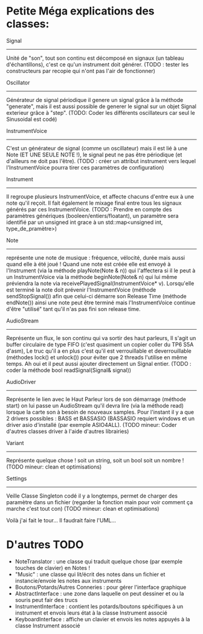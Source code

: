 
Petite Méga explications des classes:
=====================================

Signal 
______

Unité de "son", tout son continu est décomposé en signaux (un tableau d'échantillons), c'est ce qu'un instrument doit générer. (TODO : tester les constructeurs par recopie qui n'ont pas l'air de fonctionner)

Oscillator 
__________
Générateur de signal périodique il genere un signal grâce à la méthode "generate", mais il est aussi possible de generer le signal sur un objet Signal exterieur grâce à "step". (TODO: Coder les différents oscillateurs car seul le Sinusoidal est codé)

InstrumentVoice 
_______________
C'est un générateur de signal (comme un oscillateur) mais il est lié à une Note (ET UNE SEULE NOTE !), le signal peut ne pas être périodique (et d'ailleurs ne doit pas l'être). (TODO : créer un attribut instrument vers lequel l'InstrumentVoice pourra tirer ces paramètres de configuration)

Instrument 
__________
Il regroupe plusieurs InstrumentVoice, et affecte chacuns d'entre eux à une note qu'il reçoit. Il fait également  le mixage final entre tous les signaux générés par ces InstrumentVoice. (TODO : Prendre en compte des paramètres génériques (booleen/entiers/floatant), un paramètre sera identifié par un unsigned int grace à un std::map<unsigned int, type_de_pramètre>)  

Note 
____
représente une note de musique : fréquence, vélocité, durée mais aussi quand elle à été joué ! Quand une note est créée elle est envoyé à l'Instrument (via la méthode playNote(Note & n)) qui l'affectera si il le peut à un InstrumentVoice via la méthode beginNote(Note& n) qui lui même préviendra la note via receivePlayedSignal(InstrumentVoice* v). Lorsqu'elle est terminé la note doit prévenir l'InstrumentVoice (méthode sendStopSignal()) afin que celui-ci démarre son Release Time (méthode endNote()) ainsi une note peut être terminé mais l'InstrumentVoice continue d'être "utilisé" tant qu'il n'as pas fini son release time.

AudioStream 
___________
Représente un flux, le son continu qui va sortir des haut parleurs, Il s'agit un buffer circulaire de type FIFO (c'est quasiment un copier coller du TP6 S5A d'asm), Le truc qu'il a en plus c'est qu'il est verrouillable et deverrouillable (méthodes lock() et unlock()) pour éviter que 2 threads l'utilise en même temps. Ah oui et il peut aussi ajouter directement un Signal entier. (TODO : coder la méthode bool readSignal(Signal& signal))

AudioDriver 
___________
Représente le lien avec le Haut Parleur lors de son démarrage (méthode start) on lui passe un AudioStream qu'il devra lire (via la méthode read) lorsque la carte son à besoin de nouveaux samples. Pour l'instant il y a que 2 drivers possibles : BASS et BASSASIO (BASSASIO requiert windows et un driver asio d'installé (par exemple ASIO4ALL). (TODO mineur: Coder d'autres classes driver à l'aide d'autres librairies)

Variant 
_______
Représente quelque chose ! soit un string, soit un bool soit un nombre ! (TODO mineur: clean et optimisations)

Settings 
________
Veille Classe Singleton codé il y a longtemps, permet de charger des paramètre dans un fichier (regarder la fonction main pour voir comment ça marche c'est tout con) (TODO mineur: clean et optimisations)


Voilà j'ai fait le tour... Il faudrait faire l'UML...

D'autres TODO
=============
 - NoteTranslator : une classe qui traduit quelque chose (par exemple touches de clavier) en Notes !
 - "Music" : une classe qui lit/écrit des notes dans un fichier et instancie/envoie les notes aux instruments
 - Boutons/Potards/Autres Conneries : pour gérer l'interface graphique 
 - AbstractInterface : une zone dans laquelle on peut dessiner et ou la souris peut fair des trucs
 - InstrumentInterface : contient les potards/boutons spécifiques à un instrument et envois leurs état à la classe Instrument associé
 - KeyboardInterface : affiche un clavier et envois les notes appuyés à la classe Instrument associé


